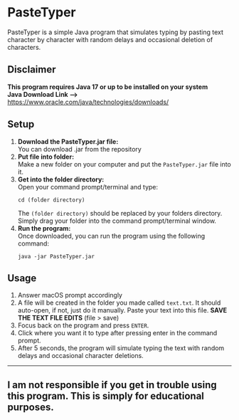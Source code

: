 # PasteTyper

PasteTyper is a simple Java program that simulates typing by pasting text character by character with random delays and occasional deletion of characters.

## Disclaimer
**This program requires Java 17 or up to be installed on your system<br>Java Download Link -->** https://www.oracle.com/java/technologies/downloads/

## Setup

1. **Download the PasteTyper.jar file:**<br>You can download .jar from the repository
2. **Put file into folder:**<br>Make a new folder on your computer and put the `PasteTyper.jar` file into it.
3. **Get into the folder directory:**<br>Open your command prompt/terminal and type:
   ```
   cd (folder directory)
   ```
   The `(folder directory)` should be replaced by your folders directory. Simply drag your folder into the command prompt/terminal window.
4. **Run the program:**<br>Once downloaded, you can run the program using the following command:
   ```
   java -jar PasteTyper.jar
   ```

## Usage<br>

1. Answer macOS prompt accordingly
2. A file will be created in the folder you made called `text.txt`. It should auto-open, if not, just do it manually. Paste your text into this file. **SAVE THE TEXT FILE EDITS** (file > save)
3. Focus back on the program and press `ENTER`.
4. Click where you want it to type after pressing enter in the command prompt.
5. After 5 seconds, the program will simulate typing the text with random delays and occasional character deletions.

-----------------------------------------------------------------------

## I am not responsible if you get in trouble using this program. This is simply for educational purposes.
